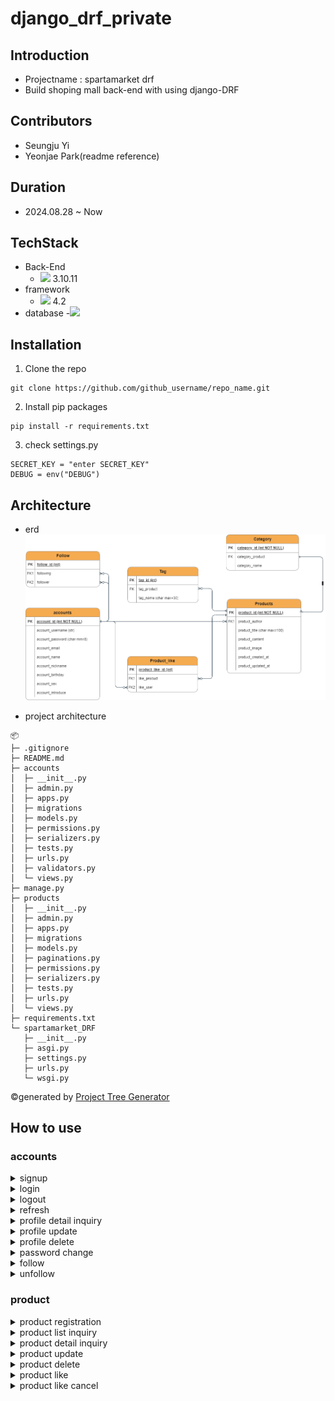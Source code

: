 # django_drf_private

## Introduction
- Projectname : spartamarket drf
- Build shoping mall back-end with using django-DRF
 
## Contributors
- Seungju Yi
- Yeonjae Park(readme reference)

## Duration
- 2024.08.28 ~ Now

## TechStack
- Back-End
  - <img src="https://img.shields.io/badge/python-3776AB?style=for-the-badge&logo=python&logoColor=white"> 3.10.11
- framework
  - <img src="https://img.shields.io/badge/django-092E20?style=for-the-badge&logo=django&logoColor=white"> 4.2
- database
  -<img src="https://img.shields.io/badge/sqlite-003B57?style=for-the-badge&logo=sqlite&logoColor=white">


## Installation
1. Clone the repo
```
git clone https://github.com/github_username/repo_name.git
```
2. Install pip packages
```
pip install -r requirements.txt
```
3. check settings.py
```
SECRET_KEY = "enter SECRET_KEY"
DEBUG = env("DEBUG")
```

## Architecture
- erd
![image](./images/erd.png)

- project architecture
```
📦 
├─ .gitignore
├─ README.md
├─ accounts
│  ├─ __init__.py
│  ├─ admin.py
│  ├─ apps.py
│  ├─ migrations
│  ├─ models.py
│  ├─ permissions.py
│  ├─ serializers.py
│  ├─ tests.py
│  ├─ urls.py
│  ├─ validators.py
│  └─ views.py
├─ manage.py
├─ products
│  ├─ __init__.py
│  ├─ admin.py
│  ├─ apps.py
│  ├─ migrations
│  ├─ models.py
│  ├─ paginations.py
│  ├─ permissions.py
│  ├─ serializers.py
│  ├─ tests.py
│  ├─ urls.py
│  └─ views.py
├─ requirements.txt
└─ spartamarket_DRF
   ├─ __init__.py
   ├─ asgi.py
   ├─ settings.py
   ├─ urls.py
   └─ wsgi.py
```
©generated by [Project Tree Generator](https://woochanleee.github.io/project-tree-generator)


## How to use
### accounts
  <details>
    <summary>signup</summary>
    <div markdown="1">

   - endpoint : api/accounts/
   - method : POST
   - input in body
     - Required: username, password, email, name, nickname, birthday
     - Optional: sex(choice: M, W, N(default)), introduce
   - access
     - Over 15 years old can signup

   case1: signup_sucess
   ![image](./images/accounts_signup_sucess.png)
   
   case2: username validation fail
   ![image](./images/accounts_signup_username_fail.png)

   case3: email validation fail
   ![image](./images/accounts_signup_email_fail.png)

   case4: birthday validation fail
   ![image](./images/accounts_signup_birthday_fail.png)

   </div>
  </details>
  

  <details>
    <summary>login</summary>
    <div markdown="1">

   - endpoint : api/accounts/login/
   - method : POST
   - input in body
     - Required: password

  ![image](./images/accounts_login.png)
    </div>
  </details>
  

  <details>
    <summary>logout</summary>
    <div markdown="1">

   - Endpoint : api/accounts/logout/
   - method : POST
   - input in header
     - Required: access_token
   - input in body
     - Required: No need

   ![image](./images/accounts_logout.png)

   </div>
  </details>
  

  <details>
    <summary>refresh</summary>
    <div markdown="1">

    - Endpoint : api/accounts/refresh/
    - method : POST
    - input in header
      - Required: access_token
    - input in body
      - Required: refresh(it means refresh_token)

  ![image](./images/accounts_refresh.png)
      
   </div>
  </details>


  <details>
    <summary>profile detail inquiry</summary>
    <div markdown="1">

   - Endpoint : api/accounts/profile/&#60;str:username>/
   - method : GET
   - input in header
     - Required: access_token
   - input in body
     - Required: No need

  case1:
  ![image](./images/account_profile_detail.png)

      
   </div>
  </details>


  <details>
    <summary>profile update</summary>
    <div markdown="1">

   - Endpoint : api/accounts/profile/&#60;str:username>/
   - method : PUT
   - input in header
     - Required: access_token
   - input in body
     - Optional: email, name, nickname, birthday, sex(choice:M, W, N(default)), introduce 
   - access
     - Owner only


  case1: Not owner
  ![image](./images/account_profile_update_url_fail.png)

  case2: validation fail
  ![image](./images/account_profile_update_fail_1.png)

  case3: sucess
  ![image](./images/account_profile_update_sucess.png)
      
    </div>
  </details>


  <details>
    <summary>profile delete</summary>
    <div markdown="1">

   - Endpoint : api/accounts/profile/
   - method : DELETE
   - input in header
     - Required: access_token
   - input in body
     - Required: password, refresh(means refresh_token)
   - access
     - Owner only

  case1: fail 1 
  ![image](./images/account_delete_fail.png)

  case2: fail 2
  ![image](./images/account_delete_fail_2.png)
  
  case3: sucess
  ![image](./images/account_delete_sucess.png)
      
   </div>
  </details>


  <details>
    <summary>password change</summary>
    <div markdown="1">

   - Endpoint : api/accounts/password/
   - method : PUT
   - input in header
     - Required: access_token
   - input in body
     - Required: old_password, password1, password2 (password1 and password2 mean new password you want to set)
   - access
     - Owner only

  case1: new password validation fail1
  ![image](./images/account_change_password_fail_1.png)

  case2: new password validation fail2
  ![image](./images/account_change_password_fail_2.png)

  case3: old password validation fail
  ![image](./images/account_change_password_fail_3.png)

  case4: sucess
  ![image](./images/account_change_password_sucess.png)
      
   </div>
  </details>


  <details>
    <summary>follow</summary>
    <div markdown="1">

   - Endpoint : api/accounts/follow/&#60;str:username>/
   - method : POST
   - input in header
     - Required: access_token
   - input in body
     - Required: No need
   - access
     - Owner only

  case1: already followed
  ![image](./images/follow_fail1.png)

  case2: can't follow self
  ![image](./images/follow_fail2.png)

  case3: sucess
  ![image](./images/follow_sucess.png)
      
   </div>
  </details>


  <details>
    <summary>unfollow</summary>
    <div markdown="1">

   - Endpoint : api/accounts/follow/&#60;str:username>/
   - method : DELETE
   - input in header
     - Required: access_token
   - input in body
     - Required: No need
   - access
     - Owner only

   case1: didn't follow
   ![image](./images/unfollow_fail2.png)

   case2: can't unfollow self
   ![image](./images/unfollow_fail1.png)

   case3: sucess
   ![image](./images/unfollow_sucess.png)
     
   </div>
  </details>


### product

  <details>
    <summary>product registration</summary>
    <div markdown="1">

   - endpoint : api/products/
   - method : POST
   - input in header
     - Required: access_token
   - input in body
     - Required: title, content
     - Optional: image

   ![image](./images/products_create.png)

   </div>
  </details>


  <details>
    <summary>product list inquiry</summary>
    <div markdown="1">

   - endpoint : api/products/list/
   - method : GET
   - input in header
     - Required: No need
   - input in body
     - Required: No need

   ![image](./images/products_list.png)

   -additional features
     -pagenation
       - There are 10 products on one page, and the page number is entered through query string. ex -> end of url add "?page=2"
       ![image](./images/products_list_page.png)

     -filtering
       - It can be filtered by title, content, and the search term is passed through query string
       ![image](./images/products_list_search.png)

   </div>
  </details>
  

  <details>
    <summary>product detail inquiry</summary>
    <div markdown="1">

   - endpoint : /api/products/&#60;int:productID>
   - method : GET
   - input in header
     - Required: access_token
   - input in body
     - Required: No need

   ![image](./images/products_detail.png)

   </div>
  </details>


  <details>
    <summary>product update</summary>
    <div markdown="1">

   - endpoint : /api/products/&#60;int:productID>
   - method : PUT
   - input in header
     - Required: access_token
   - input in body
     - Required: title, content
     - Optional: image, tags
   - access
     - Owner only

   case1: Not owner
   ![image](./images/products_update_fail.png)

   case2: sucess
   ![image](./images/products_update_sucess.png)

   </div>
  </details>


  <details>
    <summary>product delete</summary>
    <div markdown="1">

   - endpoint : /api/products/&#60;int:productID>
   - method : DELETE
   - input in header
     - Required: access_token
   - input in body
     - Required: No need
   - access
     - Owner only

   case1: Not Owner
   ![image](./images/products_delete_fail.png)

   case2: sucess
   ![image](./images/products_delete_sucess.png)

   </div>
  </details>


  <details>
    <summary>product like</summary>
    <div markdown="1">

   - endpoint : /api/products/&#60;int:productID>/like/
   - method : POST
   - input in header
     - Required: access_token
   - input in body
     - Required: No need
   - access
     - Owner only

   case1: Not Owner
   ![image](./images/products_delete_fail.png)

   case2: sucess
   ![image](./images/products_delete_sucess.png)

   </div>
  </details>


  <details>
    <summary>product like cancel</summary>/like/
    <div markdown="1">

   - endpoint : /api/products/&#60;int:productID>
   - method : DELETE
   - input in header
     - Required: access_token
   - input in body
     - Required: No need
   - access
     - Owner only

   case1: Not Owner
   ![image](./images/products_delete_fail.png)

   case2: sucess
   ![image](./images/products_delete_sucess.png)

   </div>
  </details>
